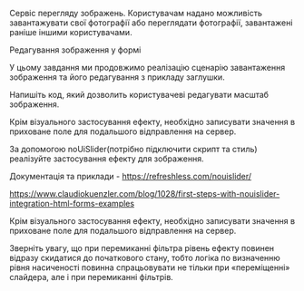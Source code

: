 Cервіс перегляду зображень. Користувачам надано можливість завантажувати свої фотографії або переглядати фотографії, завантажені раніше іншими користувачами.



Редагування зображення у формі

У цьому завдання ми продовжимо реалізацію сценарію завантаження зображення та його редагування з прикладу заглушки.



Напишіть код, який дозволить користувачеві редагувати масштаб зображення.

Крім візуального застосування ефекту, необхідно записувати значення в приховане поле для подальшого відправлення на сервер.



За допомогою noUiSlider(потрібно підключити скрипт та стиль) реалізуйте застосування ефекту для зображення. 

Документація та приклади - https://refreshless.com/nouislider/

https://www.claudiokuenzler.com/blog/1028/first-steps-with-nouislider-integration-html-forms-examples

Крім візуального застосування ефекту, необхідно записувати значення в приховане поле для подальшого відправлення на сервер.



Зверніть увагу, що при перемиканні фільтра рівень ефекту повинен відразу скидатися до початкового стану, тобто логіка по визначенню рівня насиченості повинна спрацьовувати не тільки при «переміщенні» слайдера, але і при перемиканні фільтрів.